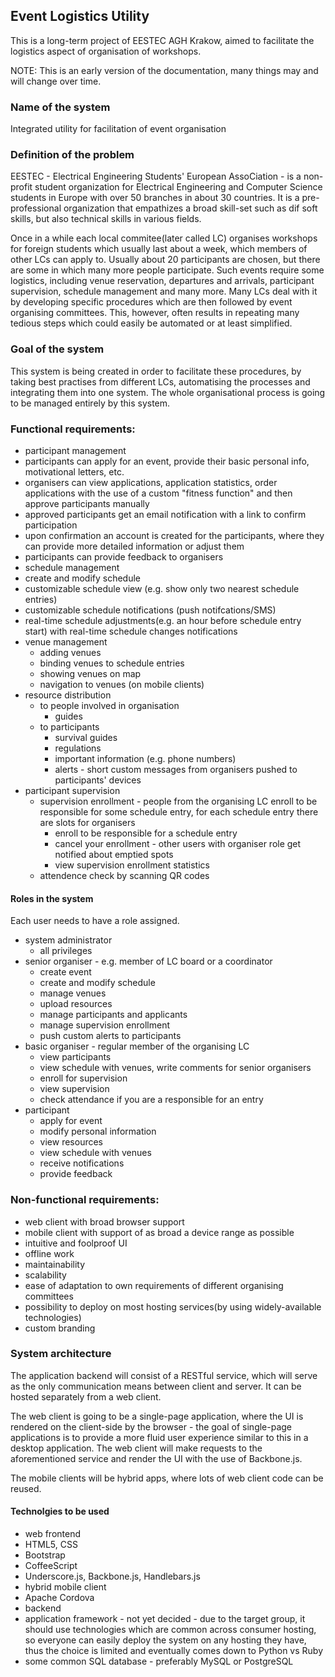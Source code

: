 ## Event Logistics Utility

This is a long-term project of EESTEC AGH Krakow, aimed to facilitate the logistics aspect of organisation of workshops.

NOTE: This is an early version of the documentation, many things may and will change over time.

### Name of the system
Integrated utility for facilitation of event organisation

### Definition of the problem
EESTEC - Electrical Engineering Students' European AssoCiation - is a non-profit student organization for Electrical Engineering and Computer Science students in Europe with over 50 branches in about 30 countries. It is a pre-professional organization that empathizes a broad skill-set such as dif soft skills, but also technical skills in various fields. 

Once in a while each local commitee(later called LC) organises workshops for foreign students which usually last about a week, which members of other LCs can apply to. Usually about 20 participants are chosen, but there are some in which many more people participate. Such events require some logistics, including venue reservation, departures and arrivals, participant supervision, schedule management and many more. Many LCs deal with it by developing specific procedures which are then followed by event organising committees. This, however, often results in repeating many tedious steps which could easily be automated or at least simplified. 

### Goal of the system
This system is being created in order to facilitate these procedures, by taking best practises from different LCs, automatising the processes and integrating them into one system. The whole organisational process is going to be managed entirely by this system.

### Functional requirements:
* participant management
 * participants can apply for an event, provide their basic personal info, motivational letters, etc.
 * organisers can view applications, application statistics, order applications with the use of a custom "fitness function" and then approve participants manually
 * approved participants get an email notification with a link to confirm participation
 * upon confirmation an account is created for the participants, where they can provide more detailed information or adjust them
 * participants can provide feedback to organisers
* schedule management
 * create and modify schedule
 * customizable schedule view (e.g. show only two nearest schedule entries)
 * customizable schedule notifications (push notifcations/SMS)
 * real-time schedule adjustments(e.g. an hour before schedule entry start) with real-time schedule changes notifications
* venue management
  * adding venues
  * binding venues to schedule entries
  * showing venues on map
  * navigation to venues (on mobile clients)
* resource distribution
  * to people involved in organisation
    * guides
  * to participants
    * survival guides
    * regulations
    * important information (e.g. phone numbers)
    * alerts - short custom messages from organisers pushed to participants' devices
* participant supervision
  * supervision enrollment - people from the organising LC enroll to be responsible for some schedule entry, for each schedule entry there are slots for organisers
    * enroll to be responsible for a schedule entry
    * cancel your enrollment - other users with organiser role get notified about emptied spots
    * view supervision enrollment statistics
  * attendence check by scanning QR codes

#### Roles in the system
Each user needs to have a role assigned.
* system administrator
  * all privileges
* senior organiser - e.g. member of LC board or a coordinator
  * create event
  * create and modify schedule
  * manage venues
  * upload resources
  * manage participants and applicants
  * manage supervision enrollment
  * push custom alerts to participants
* basic organiser - regular member of the organising LC
  * view participants
  * view schedule with venues, write comments for senior organisers
  * enroll for supervision
  * view supervision
  * check attendance if you are a responsible for an entry
* participant
  * apply for event
  * modify personal information
  * view resources
  * view schedule with venues
  * receive notifications
  * provide feedback

### Non-functional requirements:
* web client with broad browser support
* mobile client with support of as broad a device range as possible
* intuitive and foolproof UI
* offline work
* maintainability
* scalability
* ease of adaptation to own requirements of different organising committees
* possibility to deploy on most hosting services(by using widely-available technologies)
* custom branding

### System architecture
The application backend will consist of a RESTful service, which will serve as the only communication means between client and server. It can be hosted separately from a web client.

The web client is going to be a single-page application, where the UI is rendered on the client-side by the browser - the goal of single-page applications is to provide a more fluid user experience similar to this in a desktop application. The web client will make requests to the aforementioned service and render the UI with the use of Backbone.js.

The mobile clients will be hybrid apps, where lots of web client code can be reused.

#### Technolgies to be used
* web frontend
 * HTML5, CSS
 * Bootstrap
 * CoffeeScript
 * Underscore.js, Backbone.js, Handlebars.js
* hybrid mobile client
 * Apache Cordova
* backend 
 * application framework - not yet decided - due to the target group, it should use technologies which are common across consumer hosting, so everyone can easily deploy the system on any hosting they have, thus the choice is limited and eventually comes down to Python vs Ruby
 * some common SQL database - preferably MySQL or PostgreSQL


